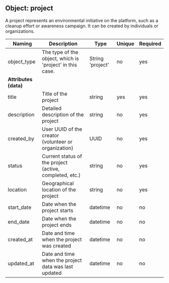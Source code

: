 ## Object: project

A project represents an environmental initiative on the platform, such as a cleanup effort or awareness campaign. It can be created by individuals or organizations.

| Naming            | Description                                                        | Type                | Unique | Required |
|-------------------|--------------------------------------------------------------------|---------------------|--------|----------|
| object_type       | The type of the object, which is 'project' in this case.           | String 'project'    | no     | yes      |
| **Attributes (data)** |                                                             |                     |        |          |
| title             | Title of the project                                               | string              | yes     | yes      |
| description       | Detailed description of the project                                | string              | no     | yes      |
| created_by        | User UUID of the creator (volunteer or organization)                 | UUID             | no     | yes      |
| status            | Current status of the project (active, completed, etc.)            | string              | no     | yes      |
| location          | Geographical location of the project                               | string              | no     | yes       |
| start_date        | Date when the project starts                                        | datetime            | no     | no      |
| end_date          | Date when the project ends                                          | datetime            | no     | no       |
| created_at        | Date and time when the project was created                          | datetime            | no     | no      |
| updated_at        | Date and time when the project data was last updated               | datetime            | no     | no      |
